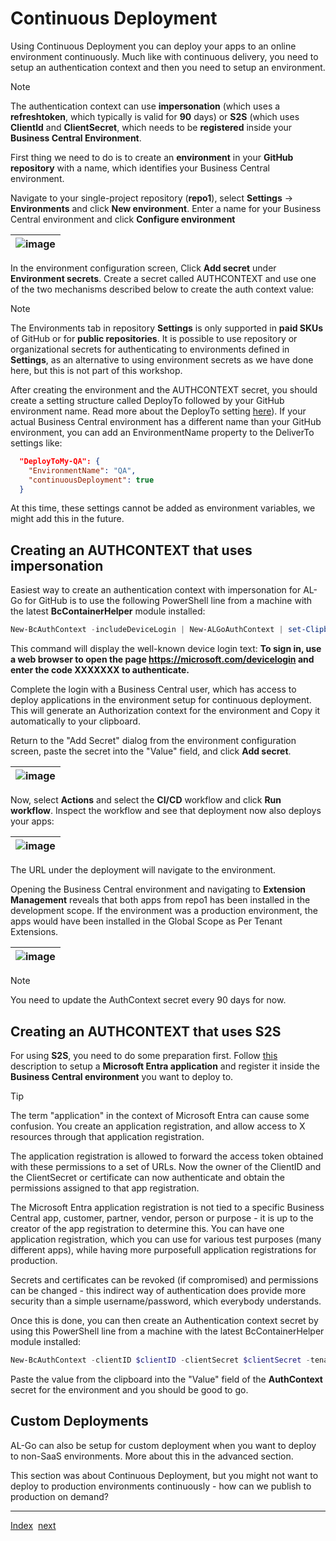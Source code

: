 # Continuous Deployment

Using Continuous Deployment you can deploy your apps to an online environment continuously. Much like with continuous delivery, you need to setup an authentication context and then you need to setup an environment.

> [!NOTE]
> The authentication context can use **impersonation** (which uses a **refreshtoken**, which typically is valid for **90** days) or **S2S** (which uses **ClientId** and **ClientSecret**, which needs to be **registered** inside your **Business Central Environment**.

First thing we need to do is to create an **environment** in your **GitHub repository** with a name, which identifies your Business Central environment.

Navigate to your single-project repository (**repo1**), select **Settings** -> **Environments** and click **New environment**. Enter a name for your Business Central environment and click **Configure environment**

| ![image](https://github.com/microsoft/AL-Go/assets/10775043/72dc1a40-bb14-4e2a-9d8a-35f36bf623a3) |
|-|

In the environment configuration screen, Click **Add secret** under **Environment secrets**. Create a secret called AUTHCONTEXT and use one of the two mechanisms described below to create the auth context value:

> [!NOTE]
> The Environments tab in repository **Settings** is only supported in **paid SKUs** of GitHub or for **public repositories**. It is possible to use repository or organizational secrets for authenticating to environments defined in **Settings**, as an alternative to using environment secrets as we have done here, but this is not part of this workshop.

After creating the environment and the AUTHCONTEXT secret, you should create a setting structure called DeployTo followed by your GitHub environment name. Read more about the DeployTo setting [here](https://aka.ms/algosettings#DeployTo)).
If your actual Business Central environment has a different name than your GitHub environment, you can add an EnvironmentName property to the DeliverTo settings like:

```json
  "DeployToMy-QA": {
    "EnvironmentName": "QA",
    "continuousDeployment": true
  }
```

At this time, these settings cannot be added as environment variables, we might add this in the future.

## Creating an AUTHCONTEXT that uses impersonation

Easiest way to create an authentication context with impersonation for AL-Go for GitHub is to use the following PowerShell line from a machine with the latest **BcContainerHelper** module installed:

```powershell
New-BcAuthContext -includeDeviceLogin | New-ALGoAuthContext | set-Clipboard
```

This command will display the well-known device login text: **To sign in, use a web browser to open the page https://microsoft.com/devicelogin and enter the code XXXXXXX to authenticate.**

Complete the login with a Business Central user, which has access to deploy applications in the environment setup for continuous deployment. This will generate an Authorization context for the environment and Copy it automatically to your clipboard.

Return to the "Add Secret" dialog from the environment configuration screen, paste the secret into the "Value" field, and click **Add secret**.

| ![image](https://github.com/microsoft/AL-Go/assets/10775043/7d825d02-a22f-41fc-b291-08dea0685676) |
|-|

Now, select **Actions** and select the **CI/CD** workflow and click **Run workflow**. Inspect the workflow and see that deployment now also deploys your apps:

| ![image](https://github.com/microsoft/AL-Go/assets/10775043/2e390351-f9a5-49a5-a50c-25671022633c) |
|-|

The URL under the deployment will navigate to the environment.

Opening the Business Central environment and navigating to **Extension Management** reveals that both apps from repo1 has been installed in the development scope. If the environment was a production environment, the apps would have been installed in the Global Scope as Per Tenant Extensions.

| ![image](https://github.com/microsoft/AL-Go/assets/10775043/40e5f9de-319c-4151-aa31-98a32732bfce) |
|-|

> [!NOTE]
> You need to update the AuthContext secret every 90 days for now.

## Creating an AUTHCONTEXT that uses S2S

For using **S2S**, you need to do some preparation first. Follow [this](https://learn.microsoft.com/en-us/dynamics365/business-central/dev-itpro/administration/automation-apis-using-s2s-authentication) description to setup a **Microsoft Entra application** and register it inside the **Business Central environment** you want to deploy to.

> [!TIP]
> The term "application" in the context of Microsoft Entra can cause some confusion. You create an application registration, and allow access to X resources through that application registration.
>
> The application registration is allowed to forward the access token obtained with these permissions to a set of URLs. Now the owner of the ClientID and the ClientSecret or certificate can now authenticate and obtain the permissions assigned to that app registration.
>
> The Microsoft Entra application registration is not tied to a specific Business Central app, customer, partner, vendor, person or purpose - it is up to the creator of the app registration to determine this. You can have one application registration, which you can use for various test purposes (many different apps), while having more purposefull application registrations for production.
>
> Secrets and certificates can be revoked (if compromised) and permissions can be changed - this indirect way of authentication does provide more security than a simple username/password, which everybody understands.

Once this is done, you can then create an Authentication context secret by using this PowerShell line from a machine with the latest BcContainerHelper module installed:

```powershell
New-BcAuthContext -clientID $clientID -clientSecret $clientSecret -tenantID $tenantID | New-ALGoAuthContext | Set-Clipboard
```

Paste the value from the clipboard into the "Value" field of the **AuthContext** secret for the environment and you should be good to go.

## Custom Deployments

AL-Go can also be setup for custom deployment when you want to deploy to non-SaaS environments. More about this in the advanced section.

This section was about Continuous Deployment, but you might not want to deploy to production environments continuously - how can we publish to production on demand?

______________________________________________________________________

[Index](Index.md)  [next](PublishToProduction.md)
